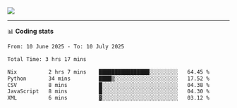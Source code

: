 <picture>
  <source
  srcset="https://github-readme-stats.vercel.app/api?username=sant0s12&show_icons=true&theme=dark"
  media="(prefers-color-scheme: dark)"
  />
  <source
  srcset="https://github-readme-stats.vercel.app/api?username=sant0s12&show_icons=true"
  media="(prefers-color-scheme: light)"
  />
  <img src="https://github-readme-stats.vercel.app/api?username=sant0s12&show_icons=true" />
</picture>

---

📊 **Coding stats**

<!--START_SECTION:waka-->

```txt
From: 10 June 2025 - To: 10 July 2025

Total Time: 3 hrs 17 mins

Nix          2 hrs 7 mins    ████████████████░░░░░░░░░   64.45 %
Python       34 mins         ████▒░░░░░░░░░░░░░░░░░░░░   17.52 %
CSV          8 mins          █░░░░░░░░░░░░░░░░░░░░░░░░   04.38 %
JavaScript   8 mins          █░░░░░░░░░░░░░░░░░░░░░░░░   04.30 %
XML          6 mins          ▓░░░░░░░░░░░░░░░░░░░░░░░░   03.12 %
```

<!--END_SECTION:waka-->
